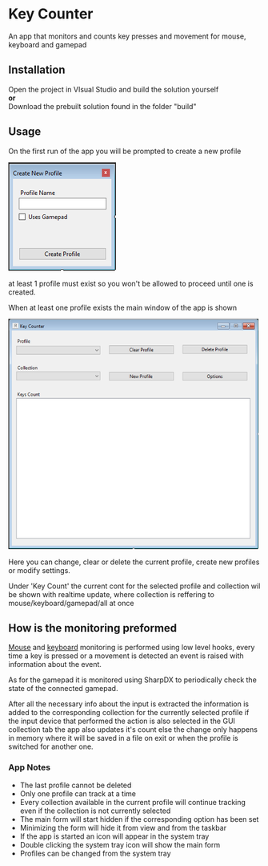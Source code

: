 # Key Counter 

An app that monitors and counts key presses and movement for mouse, keyboard and gamepad

## Installation

Open the project in VIsual Studio and build the solution yourself  
**or**  
Download the prebuilt solution found in the folder "build"

## Usage

On the first run of the app you will be prompted to create a new profile  

<img src = "newProfile.PNG">

at least 1 profile must exist so you won't be allowed to proceed until one is created.  

When at least one profile exists the main window of the app is shown

<img src = "mainForm.PNG" width = "500">

Here you can change, clear or delete the current profile, create new profiles or modify settings.  

Under 'Key Count' the current cont for the selected profile and collection wil be shown with realtime update, where collection is reffering to mouse/keyboard/gamepad/all at once

## How is the monitoring preformed

[Mouse](https://docs.microsoft.com/en-us/windows/win32/winmsg/about-hooks#wh_mouse_ll) and [keyboard](https://docs.microsoft.com/en-us/windows/win32/winmsg/about-hooks#wh_keyboard_ll) monitoring is performed using low level hooks, every time a key is pressed or a movement is detected 
an event is raised with information about the event.  
  
As for the gamepad it is monitored using SharpDX to periodically check the state of the connected gamepad.  
  
After all the necessary info about the input is extracted the information is added to the corresponding collection for the currently selected profile
if the input device that performed the action is also selected in the GUI collection tab the app also updates it's count else the change only happens in memory
where it will be saved in a file on exit or when the profile is switched for another one. 


### App Notes

* The last profile cannot be deleted
* Only one profile can track at a time
* Every collection available in the current profile will continue tracking even if the collection is not currently selected
* The main form will start hidden if the corresponding option has been set
* Minimizing the form will hide it from view and from the taskbar
* If the app is started an icon will appear in the system tray
* Double clicking the system tray icon will show the main form
* Profiles can be changed from the system tray